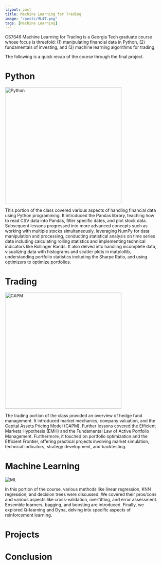 ```yaml
---
layout: post
title: Machine Learning for Trading
image: "/posts/ML4T.png"
tags: [Machine Learning]
---
```


CS7646 Machine Learning for Trading is a Georgia Tech graduate course whose focus is threefold: (1) manipulating financial data in Python, (2) fundamentals of investing, and (3) machine learning algorithms for trading.

The following is a quick recap of the course through the final project.

# Python
<img width="382" alt="Python" src="https://github.com/chris-delgado/chris-delgado.github.io/assets/19756136/7e00a709-5dc7-4231-9961-f4178bdef251">

This portion of the class covered various aspects of handling financial data using Python programming. It introduced the Pandas library, teaching how to read CSV data into Pandas, filter specific dates, and plot stock data. Subsequent lessons progressed into more advanced concepts such as working with multiple stocks simultaneously, leveraging NumPy for data manipulation and processing, conducting statistical analysis on time series data including calculating rolling statistics and implementing technical indicators like Bollinger Bands. It also delved into handling incomplete data, visualizing data with histograms and scatter plots in matplotlib, understanding portfolio statistics including the Sharpe Ratio, and using optimizers to optimize portfolios.

# Trading
<img width="382" alt="CAPM" src="https://github.com/chris-delgado/chris-delgado.github.io/assets/19756136/d960b154-4ae0-4843-ab3d-e29065f219d0">


The trading portion of the class provided an overview of hedge fund management. It introduced market mechanics, company valuation, and the Capital Assets Pricing Model (CAPM). Further lessons covered the Efficient Markets Hypothesis (EMH) and the Fundamental Law of Active Portfolio Management. Furthermore, it touched on portfolio optimization and the Efficient Frontier, offering practical projects involving market simulation, technical indicators, strategy development, and backtesting.

# Machine Learning
![ML](https://github.com/chris-delgado/chris-delgado.github.io/assets/19756136/d3d4bda2-0eca-42d1-b390-762682abe751)

In this portion of the course, various methods like linear regression, KNN regression, and decision trees were discussed. We covered their pros/cons and various aspects like cross-validation, overfitting, and error assessment. Ensemble learners, bagging, and boosting are introduced. Finally, we explored Q-learning and Dyna, delving into specific aspects of reinforcement learning.

# Projects

# Conclusion
